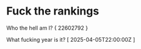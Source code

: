 # Fuck the rankings

Who the hell am I?
{ 22602792 }

What fucking year is it?
[ 2025-04-05T22:00:00Z ]
